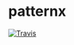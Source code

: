 # patternx

[![Travis](https://img.shields.io/travis/patternweb/patternx/master.svg)](https://travis-ci.org/patternweb/patternx)
